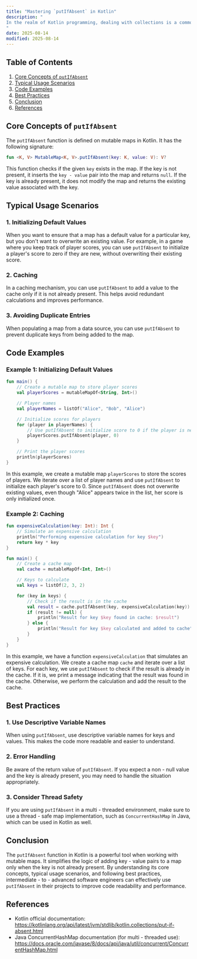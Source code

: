 ```yaml
---
title: "Mastering `putIfAbsent` in Kotlin"
description: "
In the realm of Kotlin programming, dealing with collections is a common task. Among the various operations available for collections, the `putIfAbsent` function plays a crucial role, especially when working with maps. This function allows you to add a key - value pair to a map only if the specified key is not already present. It helps simplify code logic and can prevent unnecessary overwriting of existing values in a map. In this blog post, we will explore the core concepts of `putIfAbsent`, its typical usage scenarios, and best practices.
"
date: 2025-08-14
modified: 2025-08-14
---
```


## Table of Contents
1. [Core Concepts of `putIfAbsent`](#core-concepts-of-putifabsent)
2. [Typical Usage Scenarios](#typical-usage-scenarios)
3. [Code Examples](#code-examples)
4. [Best Practices](#best-practices)
5. [Conclusion](#conclusion)
6. [References](#references)

## Core Concepts of `putIfAbsent`
The `putIfAbsent` function is defined on mutable maps in Kotlin. It has the following signature:
```kotlin
fun <K, V> MutableMap<K, V>.putIfAbsent(key: K, value: V): V?
```
This function checks if the given `key` exists in the map. If the key is not present, it inserts the `key - value` pair into the map and returns `null`. If the key is already present, it does not modify the map and returns the existing value associated with the key.

## Typical Usage Scenarios
### 1. Initializing Default Values
When you want to ensure that a map has a default value for a particular key, but you don't want to overwrite an existing value. For example, in a game where you keep track of player scores, you can use `putIfAbsent` to initialize a player's score to zero if they are new, without overwriting their existing score.

### 2. Caching
In a caching mechanism, you can use `putIfAbsent` to add a value to the cache only if it is not already present. This helps avoid redundant calculations and improves performance.

### 3. Avoiding Duplicate Entries
When populating a map from a data source, you can use `putIfAbsent` to prevent duplicate keys from being added to the map.

## Code Examples

### Example 1: Initializing Default Values
```kotlin
fun main() {
    // Create a mutable map to store player scores
    val playerScores = mutableMapOf<String, Int>()

    // Player names
    val playerNames = listOf("Alice", "Bob", "Alice")

    // Initialize scores for players
    for (player in playerNames) {
        // Use putIfAbsent to initialize score to 0 if the player is new
        playerScores.putIfAbsent(player, 0)
    }

    // Print the player scores
    println(playerScores)
}
```
In this example, we create a mutable map `playerScores` to store the scores of players. We iterate over a list of player names and use `putIfAbsent` to initialize each player's score to 0. Since `putIfAbsent` does not overwrite existing values, even though "Alice" appears twice in the list, her score is only initialized once.

### Example 2: Caching
```kotlin
fun expensiveCalculation(key: Int): Int {
    // Simulate an expensive calculation
    println("Performing expensive calculation for key $key")
    return key * key
}

fun main() {
    // Create a cache map
    val cache = mutableMapOf<Int, Int>()

    // Keys to calculate
    val keys = listOf(2, 3, 2)

    for (key in keys) {
        // Check if the result is in the cache
        val result = cache.putIfAbsent(key, expensiveCalculation(key))
        if (result != null) {
            println("Result for key $key found in cache: $result")
        } else {
            println("Result for key $key calculated and added to cache")
        }
    }
}
```
In this example, we have a function `expensiveCalculation` that simulates an expensive calculation. We create a cache map `cache` and iterate over a list of keys. For each key, we use `putIfAbsent` to check if the result is already in the cache. If it is, we print a message indicating that the result was found in the cache. Otherwise, we perform the calculation and add the result to the cache.

## Best Practices
### 1. Use Descriptive Variable Names
When using `putIfAbsent`, use descriptive variable names for keys and values. This makes the code more readable and easier to understand.

### 2. Error Handling
Be aware of the return value of `putIfAbsent`. If you expect a non - null value and the key is already present, you may need to handle the situation appropriately.

### 3. Consider Thread Safety
If you are using `putIfAbsent` in a multi - threaded environment, make sure to use a thread - safe map implementation, such as `ConcurrentHashMap` in Java, which can be used in Kotlin as well.

## Conclusion
The `putIfAbsent` function in Kotlin is a powerful tool when working with mutable maps. It simplifies the logic of adding key - value pairs to a map only when the key is not already present. By understanding its core concepts, typical usage scenarios, and following best practices, intermediate - to - advanced software engineers can effectively use `putIfAbsent` in their projects to improve code readability and performance.

## References
- Kotlin official documentation: https://kotlinlang.org/api/latest/jvm/stdlib/kotlin.collections/put-if-absent.html
- Java ConcurrentHashMap documentation (for multi - threaded use): https://docs.oracle.com/javase/8/docs/api/java/util/concurrent/ConcurrentHashMap.html